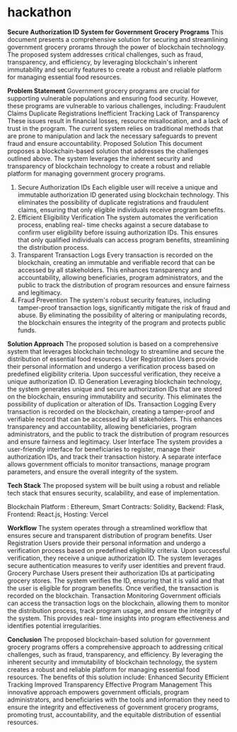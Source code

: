# hackathon

**Secure Authorization ID System for Government Grocery Programs**
This document presents a comprehensive solution for securing and streamlining government grocery prorams through the power of blockchain technology. The proposed system addresses critical challenges, such as fraud, transparency, and efficiency, by leveraging blockchain's inherent immutability and security features to create a robust and reliable platform for managing essential food resources.

**Problem Statement**
Government grocery programs are crucial for supporting vulnerable populations and ensuring food security. However, these programs are vulnerable to various challenges, including:
Fraudulent Claims
Duplicate Registrations
Inefficient Tracking
Lack of Transparency
These issues result in financial losses, resource misallocation, and a lack of trust in the program. The current system relies on traditional methods that are prone to manipulation and lack the necessary safeguards to prevent fraud and ensure accountability.
Proposed Solution
This document proposes a blockchain-based solution that addresses the challenges outlined above. The system leverages the inherent security and transparency of blockchain technology to create a robust and reliable platform for managing government grocery programs.
1.	Secure Authorization IDs
Each eligible user will receive a unique and immutable authorization ID generated using blockchain technology. This eliminates the possibility of duplicate registrations and fraudulent claims, ensuring that only eligible individuals receive program benefits.
2.	Efficient Eligibility Verification
The system automates the verification process, enabling real- time checks against a secure database to confirm user eligibility before issuing authorization IDs. This ensures that only qualified individuals can access program benefits, streamlining the distribution process.
3.	Transparent Transaction Logs
Every transaction is recorded on the blockchain, creating an immutable and verifiable record that can be accessed by all stakeholders. This enhances transparency and accountability, allowing beneficiaries, program administrators, and the public to track the distribution of program resources and ensure fairness and legitimacy.
4.	Fraud Prevention
The system's robust security features, including tamper-proof transaction logs, significantly mitigate the risk of fraud and abuse. By eliminating the possibility of altering or manipulating records, the blockchain ensures the integrity of the program and protects public funds.

**Solution Approach**
The proposed solution is based on a comprehensive system that leverages blockchain technology to streamline and secure the distribution of essential food resources.
User Registration
Users provide their personal information and undergo a verification process based on predefined eligibility criteria. Upon successful verification, they receive a unique authorization ID.
ID Generation
Leveraging blockchain technology, the system generates unique and secure authorization IDs that are stored on the blockchain, ensuring immutability and security. This eliminates the possibility of duplication or alteration of IDs.
Transaction Logging
Every transaction is recorded on the blockchain, creating a tamper-proof and verifiable record that can be accessed by all stakeholders. This enhances transparency and accountability, allowing beneficiaries, program administrators, and the public to track the distribution of program resources and ensure fairness and legitimacy.
User Interface
The system provides a user-friendly interface for beneficiaries to register, manage their authorization IDs, and track their transaction history. A separate interface allows government officials to monitor transactions, manage program parameters, and ensure the overall integrity of the system.

**Tech Stack**
The proposed system will be built using a robust and reliable tech stack that ensures security, scalability, and ease of implementation.

Blockchain Platform	:  Ethereum,
Smart Contracts:		    Solidity,
Backend:		            Flask,
Frontend:		          React.js,
Hosting:			          Vercel

**Workflow**
The system operates through a streamlined workflow that ensures secure and transparent distribution of program benefits.
User Registration
Users provide their personal information and undergo a verification process based on predefined eligibility criteria. Upon successful verification, they receive a unique authorization ID. The system leverages secure authentication measures to verify user identities and prevent fraud.
Grocery Purchase
Users present their authorization IDs at participating grocery stores. The system verifies the ID, ensuring that it is valid and that the user is eligible for program benefits. Once verified, the transaction is recorded on the blockchain.
Transaction Monitoring
Government officials can access the transaction logs on the blockchain, allowing them to monitor the distribution process, track program usage, and ensure the integrity of the system. This provides real- time insights into program effectiveness and identifies potential irregularities.


**Conclusion**
The proposed blockchain-based solution for government grocery programs offers a comprehensive approach to addressing critical challenges, such as fraud, transparency, and efficiency. By leveraging the inherent security and immutability of blockchain technology, the system creates a robust and reliable platform for managing essential food resources. The benefits of this solution include:
Enhanced Security
Efficient Tracking
Improved Transparency
Effective Program Management
This innovative approach empowers government officials, program administrators, and beneficiaries with the tools and information they need to ensure the integrity and effectiveness of government grocery programs, promoting trust, accountability, and the equitable distribution of essential resources.
